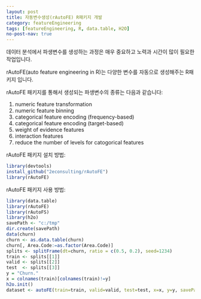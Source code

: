 ```yaml
---
layout: post
title: 자동변수생성(rAutoFE) R패키지 개발 
category: featureEngineering 
tags: [featureEngineering, R, data.table, H2O]
no-post-nav: true
---
```


데이터 분석에서 파생변수를 생성하는 과정은 매우 중요하고 노력과 시간이 많이 필요한 작업입니다.

rAutoFE(auto feature engineering in R)는 다양한 변수를 자동으로 생성해주는 R패키지 입니다.

rAutoFE 패키지를 통해서 생성되는 파생변수의 종류는 다음과 같습니다:

1. numeric feature transformation
2. numeric feature binning
3. categorical feature encoding (frequency-based)
4. categorical feature encoding (target-based)
5. weight of evidence features
6. interaction features
7. reduce the number of levels for catogorical features

rAutoFE 패키지 설치 방법:
```r
library(devtools)
install_github("2econsulting/rAutoFE")
library(rAutoFE)
```

rAutoFE 패키지 사용 방법:
```r
library(data.table)
library(rAutoFE)
library(rAutoFS)
library(h2o)
savePath <- "c:/tmp"
dir.create(savePath)
data(churn)
churn <- as.data.table(churn)
churn[, Area.Code:=as.factor(Area.Code)]
splits <- splitFrame(dt=churn, ratio = c(0.5, 0.2), seed=1234)
train <- splits[[1]]
valid <- splits[[2]]
test  <- splits[[3]]
y = "Churn."
x = colnames(train)[colnames(train)!=y]
h2o.init()
dataset <- autoFE(train=train, valid=valid, test=test, x=x, y=y, savePath=savePath, verbose=TRUE)
```